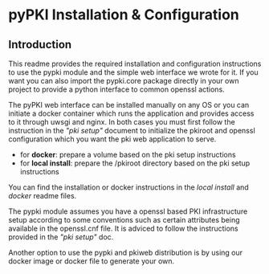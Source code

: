 # pyPKI Installation & Configuration 

## Introduction

This readme provides the required installation and configuration instructions to use the pypki module and the simple web
interface we wrote for it. If you want you can also import the pypki.core package directly in your own project to provide a
python interface to common openssl actions.

The pyPKI web interface can be installed manually on any OS or you can initiate a docker container which runs the application
and provides access to it through uwsgi and nginx. In both cases you must first follow the instruction in the *"pki setup"*
document to initialize the pkiroot and openssl configuration which you want the pki web application to serve.
- for **docker**: prepare a volume based on the pki setup instructions
- for **local install**: prepare the /pkiroot directory based on the pki setup instructions

You can find the installation or docker instructions in the *local install* and *docker* readme files.

The pypki module assumes you have a openssl based PKI infrastructure setup according to some conventions such as
certain attributes being available in the openssl.cnf file. It is adviced to follow the instructions provided
in the *"pki setup"* doc.

Another option to use the pypki and pkiweb distribution is by using our docker image or docker file to generate your
own.

